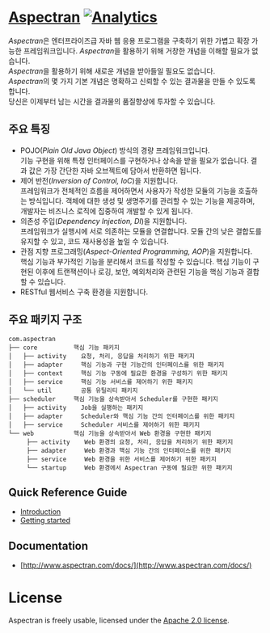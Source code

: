 # [Aspectran](http://www.aspectran.com) [![Analytics](https://ga-beacon.appspot.com/UA-66807210-1/aspectran/readme?pixel)](https://github.com/topframe/aspectran)

*Aspectran*은 엔터프라이즈급 자바 웹 응용 프로그램을 구축하기 위한 가볍고 확장 가능한 프레임워크입니다.
*Aspectran*을 활용하기 위해 거창한 개념을 이해할 필요가 없습니다.  
*Aspectran*을 활용하기 위해 새로운 개념을 받아들일 필요도 없습니다.  
*Aspectran*의 몇 가지 기본 개념은 명확하고 신뢰할 수 있는 결과물을 만들 수 있도록 합니다.  
당신은 이제부터 남는 시간을 결과물의 품질향상에 투자할 수 있습니다.  

## 주요 특징

* POJO(*Plain Old Java Object*) 방식의 경량 프레임워크입니다.  
  기능 구현을 위해 특정 인터페이스를 구현하거나 상속을 받을 필요가 없습니다.
  결과 값은 가장 간단한 자바 오브젝트에 담아서 반환하면 됩니다.
* 제어 반전(*Inversion of Control, IoC*)을 지원합니다.  
  프레임워크가 전체적인 흐름을 제어하면서 사용자가 작성한 모듈의 기능을 호출하는 방식입니다.
  객체에 대한 생성 및 생명주기를 관리할 수 있는 기능을 제공하며, 개발자는 비즈니스 로직에 집중하여 개발할 수 있게 됩니다.
* 의존성 주입(*Dependency Injection, DI*)을 지원합니다.  
  프레임워크가 실행시에 서로 의존하는 모듈을 연결합니다.
  모듈 간의 낮은 결합도를 유지할 수 있고, 코드 재사용성을 높일 수 있습니다.
* 관점 지향 프로그래밍(*Aspect-Oriented Programming, AOP*)을 지원합니다.  
  핵심 기능과 부가적인 기능을 분리해서 코드를 작성할 수 있습니다.
  핵심 기능이 구현된 이후에 트랜잭션이나 로깅, 보안, 예외처리와 관련된 기능을 핵심 기능과 결합할 수 있습니다.
* RESTful 웹서비스 구축 환경을 지원합니다.

## 주요 패키지 구조

```
com.aspectran
├── core          핵심 기능 패키지
│   ├── activity    요청, 처리, 응답을 처리하기 위한 패키지
│   ├── adapter     핵심 기능과 구현 기능간의 인터페이스를 위한 패키지
│   ├── context     핵심 기능 구동에 필요한 환경을 구성하기 위한 패키지
│   ├── service     핵심 기능 서비스를 제어하기 위한 패키지
│   └── util        공통 유틸리티 패키지
├── scheduler     핵심 기능을 상속받아서 Scheduler를 구현한 패키지
│   ├── activity    Job을 실행하는 패키지
│   ├── adapter     Scheduler와 핵심 기능 간의 인터페이스를 위한 패키지
│   ├── service     Scheduler 서비스를 제어하기 위한 패키지
└── web           핵심 기능을 상속받아서 Web 환경을 구현한 패키지
     ├── activity    Web 환경의 요청, 처리, 응답을 처리하기 위한 패키지
     ├── adapter     Web 환경과 핵심 기능 간의 인터페이스를 위한 패키지
     ├── service     Web 환경을 위한 서비스를 제어하기 위한 패키지
     └── startup     Web 환경에서 Aspectran 구동에 필요한 위한 패키지
```

## Quick Reference Guide

* [Introduction](introduction.md)
* [Getting started](getting-started.md)

## Documentation

* [http://www.aspectran.com/docs/](http://www.aspectran.com/docs/)

# License

Aspectran is freely usable, licensed under the [Apache 2.0 license](http://www.apache.org/licenses/LICENSE-2.0).
